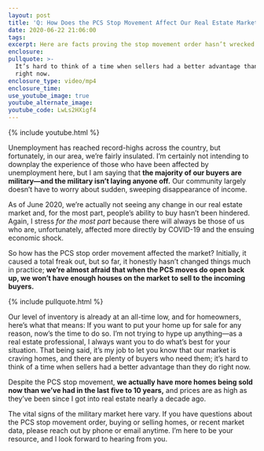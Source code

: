 ```yaml
---
layout: post
title: 'Q: How Does the PCS Stop Movement Affect Our Real Estate Market?'
date: 2020-06-22 21:06:00
tags:
excerpt: Here are facts proving the stop movement order hasn’t wrecked the market.
enclosure:
pullquote: >-
  It’s hard to think of a time when sellers had a better advantage than they do
  right now.
enclosure_type: video/mp4
enclosure_time:
use_youtube_image: true
youtube_alternate_image:
youtube_code: LwLs2HXigf4
---
```


{% include youtube.html %}

Unemployment has reached record-highs across the country, but fortunately, in our area, we’re fairly insulated. I’m certainly not intending to downplay the experience of those who have been affected by unemployment here, but I am saying that **the majority of our buyers are military—and the military isn’t laying anyone off.** Our community largely doesn’t have to worry about sudden, sweeping disappearance of income.&nbsp;

As of June 2020, we’re actually not seeing any change in our real estate market and, for the most part, people’s ability to buy hasn’t been hindered. Again, I stress *for the most part* because there will always be those of us who are, unfortunately, affected more directly by COVID-19 and the ensuing economic shock.&nbsp;

So how has the PCS stop order movement affected the market? Initially, it caused a total freak out, but so far, it honestly hasn’t changed things much in practice; **we’re almost afraid that when the PCS moves do open back up, we won’t have enough houses on the market to sell to the incoming buyers.&nbsp;**

{% include pullquote.html %}

Our level of inventory is already at an all-time low, and for homeowners, here’s what that means: If you want to put your home up for sale for any reason, now’s the time to do so. I’m not trying to hype up anything—as a real estate professional, I always want you to do what’s best for your situation. That being said, it’s my job to let you know that our market is craving homes, and there are plenty of buyers who need them; it’s hard to think of a time when sellers had a better advantage than they do right now.&nbsp;

Despite the PCS stop movement, **we actually have more homes being sold now than we’ve had in the last five to 10 years,** and prices are as high as they’ve been since I got into real estate nearly a decade ago.&nbsp;

The vital signs of the military market here vary. If you have questions about the PCS stop movement order, buying or selling homes, or recent market data, please reach out by phone or email anytime. I’m here to be your resource, and I look forward to hearing from you.&nbsp;